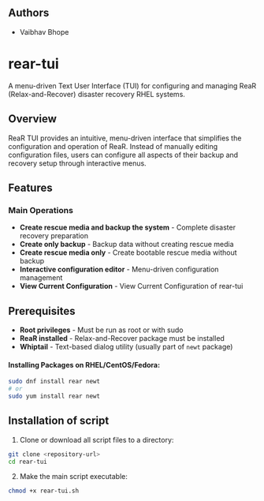 ## Authors
- Vaibhav Bhope

# rear-tui

A menu-driven Text User Interface (TUI) for configuring and managing ReaR (Relax-and-Recover) disaster recovery RHEL systems.

## Overview

ReaR TUI provides an intuitive, menu-driven interface that simplifies the configuration and operation of ReaR. Instead of manually editing configuration files, users can configure all aspects of their backup and recovery setup through interactive menus.

## Features

### Main Operations
- **Create rescue media and backup the system** - Complete disaster recovery preparation
- **Create only backup** - Backup data without creating rescue media
- **Create rescue media only** - Create bootable rescue media without backup
- **Interactive configuration editor** - Menu-driven configuration management
- **View Current Configuration** - View Current Configuration of rear-tui

## Prerequisites

- **Root privileges** - Must be run as root or with sudo
- **ReaR installed** - Relax-and-Recover package must be installed
- **Whiptail** - Text-based dialog utility (usually part of `newt` package)

#### Installing Packages on RHEL/CentOS/Fedora:
```bash
sudo dnf install rear newt
# or
sudo yum install rear newt
```

## Installation of script

1. Clone or download all script files to a directory:
```bash
git clone <repository-url>
cd rear-tui
```

2. Make the main script executable:
```bash
chmod +x rear-tui.sh
```


